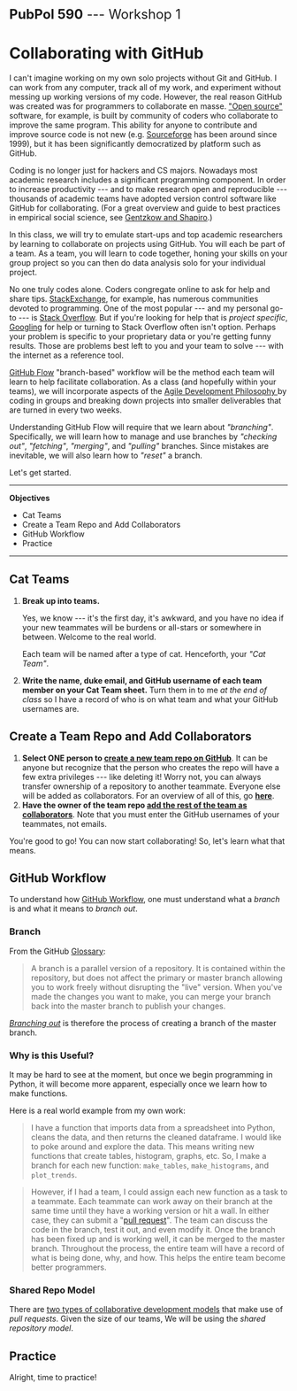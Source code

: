 <span style = "font-size: 170%">**PubPol 590** --- Workshop 1</span>

Collaborating with GitHub
===

I can't imagine working on my own solo projects without Git and GitHub. I can work from any computer, track all of my work, and experiment without messing up working versions of my code. However, the real reason GitHub was created was for programmers to collaborate en masse. ["Open source"](http://opensource.org/) software, for example, is built by community of coders who collaborate to improve the same program. This ability for anyone to contribute and improve source code is not new (e.g. [Sourceforge](http://sourceforge.net/) has been around since 1999), but it has been significantly democratized by platform such as GitHub.

Coding is no longer just for hackers and CS majors. Nowadays most academic research includes a significant programming component. In order to increase productivity --- and to make research open and reproducible --- thousands of academic teams have adopted version control software like GitHub for collaborating. (For a great overview and guide to best practices in empirical social science, see [Gentzkow and Shapiro][1].)

In this class, we will try to emulate start-ups and top academic researchers by learning to collaborate on projects using GitHub. You will each be part of a team. As a team, you will learn to code together, honing your skills on your group project so you can then do data analysis solo for your individual project.

No one truly codes alone. Coders congregate online to ask for help and share tips. [StackExchange](http://stackexchange.com/tour), for example, has numerous communities devoted to programming. One of the most popular --- and my personal go-to --- is [Stack Overflow](http://stackoverflow.com/). But if you're looking for help that is *project specific*, [Googling](http://lmgtfy.com/) for help or turning to Stack Overflow often isn't option. Perhaps your problem is specific to your proprietary data or you're getting funny results. Those are problems best left to you and your team to solve --- with the internet as a reference tool.

[GitHub Flow](https://guides.github.com/introduction/flow/index.html) "branch-based" workflow will be the method each team will learn to help facilitate collaboration. As a class (and hopefully within your teams), we will incorporate aspects of the [Agile Development Philosophy ](http://en.wikipedia.org/wiki/Agile_software_development#Agile_principles) by coding in groups and breaking down projects into smaller deliverables that are turned in every two weeks.

Understanding GitHub Flow will require that we learn about *"branching"*. Specifically, we will learn how to manage and use branches by *"checking out"*, *"fetching"*, *"merging"*, and *"pulling"* branches. Since mistakes are inevitable, we will also learn how to *"reset"* a branch.

Let's get started.

[1]: http://www.brown.edu/Research/Shapiro/pdfs/CodeAndData.pdf "Gentzkow and Shapiro (2014)"

----

**Objectives**

<!-- MarkdownTOC -->

- Cat Teams
- Create a Team Repo and Add Collaborators
- GitHub Workflow
- Practice

<!-- /MarkdownTOC -->

----

## Cat Teams
1. **Break up into teams.** 
	
	Yes, we know --- it's the first day, it's awkward, and you have no idea if your new teammates will be burdens or all-stars or somewhere in between. Welcome to the real world.

	Each team will be named after a type of cat. Henceforth, your *"Cat Team"*.

2. **Write the name, duke email, and GitHub username of each team member on your Cat Team sheet.** Turn them in to me *at the end of class* so I have a record of who is on what team and what your GitHub usernames are.

## Create a Team Repo and Add Collaborators
1. **Select ONE person to [create a new team repo on GitHub](https://help.github.com/articles/create-a-repo/)**. It can be anyone but recognize that the person who creates the repo will have a few extra privileges --- like deleting it! Worry not, you can always transfer ownership of a repository to another teammate. Everyone else will be added as collaborators. For an overview of all of this, go [**here**](https://help.github.com/articles/permission-levels-for-a-user-account-repository/).
2. **Have the owner of the team repo [add the rest of the team as collaborators](https://help.github.com/articles/adding-collaborators-to-a-personal-repository/)**. Note that you must enter the GitHub usernames of your teammates, not emails.

You're good to go! You can now start collaborating! So, let's learn what that means.

## GitHub Workflow

To understand how [GitHub Workflow](https://guides.github.com/introduction/flow/index.html), one must understand what a *branch* is and what it means to *branch out*.

### Branch
From the GitHub [Glossary](https://help.github.com/articles/github-glossary/):
>A branch is a parallel version of a repository. It is contained within the repository, but does not affect the primary or master branch allowing you to work freely without disrupting the "live" version. When you've made the changes you want to make, you can merge your branch back into the master branch to publish your changes.

[*Branching out*](https://help.github.com/articles/branching-out/) is therefore the process of creating a branch of the master branch.

### Why is this Useful?
It may be hard to see at the moment, but once we begin programming in Python, it will become more apparent, especially once we learn how to make functions.

Here is a real world example from my own work:
>I have a function that imports data from a spreadsheet into Python, cleans the data, and then returns the cleaned dataframe. I would like to poke around and explore the data. This means writing new functions that create tables, histogram, graphs, etc. So, I make a branch for each new function: `make_tables`, `make_histograms`, and `plot_trends`.

>However, if I had a team, I could assign each new function as a task to a teammate. Each teammate can work away on their branch at the same time until they have a working version or hit a wall. In either case, they can submit a "[pull request](https://help.github.com/articles/using-pull-requests/)". The team can discuss the code in the branch, test it out, and even modify it. Once the branch has been fixed up and is working well, it can be merged to the master branch. Throughout the process, the entire team will have a record of what is being done, why, and how. This helps the entire team become better programmers.

### Shared Repo Model
There are [two types of collaborative development models](https://help.github.com/articles/using-pull-requests/) that make use of *pull requests*. Given the size of our teams, We will be using the *shared repository model*.

## Practice
Alright, time to practice!









